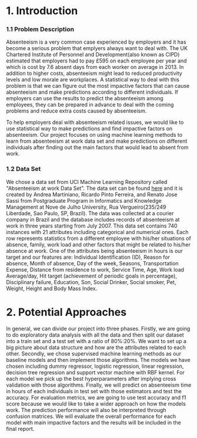 # 1. Introduction
### 1.1 Problem Description
Absenteeism is a very common case experienced by employers and it has become a serious problem that emplyers always want to deal with. The UK Chartered Institute of Personnel and Development(also known as CIPD) estimated that employers had to pay £595 on each employee per year and which is cost by 7.6 absent days from each worker on average in 2013. In addition to higher costs, absenteeism might lead to reduced productivity levels and low morale are workplaces. A statistical way to deal with this problem is that we can figure out the most impactive factors that can cause absenteeism and make predictions according to different individuals. If employers can use the results to predict the absenteeism among employees, they can be prepared in advance to deal with the coming problems and reduce extra costs caused by absenteeism. 

To help employers deal with absenteeism related issues, we would like to use statistical way to make predictions and find impactive factors on absenteeism. Our project focuses on using machine learning methods to learn from absenteeism at work data set and make predictions on different individuals after finding out the main factors that would lead to absent from work.

### 1.2 Data Set 
We chose a data set from UCI Machine Learning Repository called "Absenteeism at work Data Set". The data set can be found [here](https://archive.ics.uci.edu/ml/datasets/Absenteeism+at+work) and it is created by Andrea Martiniano, Ricardo Pinto Ferreira, and Renato Jose Sassi from Postgraduate Program in Informatics and Knowledge Management at Nove de Julho University, Rua Vergueiro(235/249 Liberdade, Sao Paulo, SP, Brazil). The data was collected at a courier company in Brazil and the database includes records of absenteeism at work in three years starting from July 2007. This data set contains 740 instances with 21 attributes including categorical and numerical ones. Each row represents statistics from a different employee with his/her situations of absence, family, work load and other factors that might be related to his/her absence at work. One of the attributes being absenteeism in hours is our target and our features are: Individual Identification (ID), Reason for absence, Month of absence, Day of the week, Seasons, Transportation Expense, Distance from residence to work, Service Time, Age, Work load Average/day, Hit target (achievement of periodic goals in percentage), Disciplinary failure, Education, Son, Social Drinker, Social smoker, Pet, Weight, Height and Body Mass Index. 

# 2. Potential Approaches

In general, we can divide our project into three phases. Firstly, we are going to do exploratory data analysis with all the data and then split our dataset into a train set and a test set with a ratio of 80%:20%. We want to set up a big picture about data structure and how are the attributes related to each other. Secondly, we chose supervised machine learning methods as our baseline models and then implement those algorithms. The models we have chosen including dummy regressor, logistic regression, linear regression, decision tree regression and support vector machine with RBF kernel. For each model we pick up the best hyperparameters after implying cross validation with those algorithms. Finally, we will predict on absenteeism time in hours of each individuals in test set with those estimators and test the accuracy. For evaluation metrics, we are going to use test accuracy and f1 score because we would like to take a wider approach on how the models work. The prediction performance will also be interpreted through confusion matrices. We will evaluate the overall performance for each model with main impactive factors and the results will be included in the final report.

